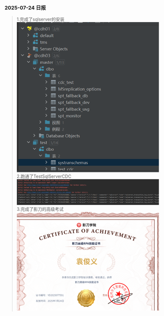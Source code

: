 ### 2025-07-24 日报
>1.完成了sqlserver的安装
![img_1.png](imgs/0724_1.png)
> 2.跑通了TestSqlServerCDC
![img_1.png](imgs/0724_02.png)
> 3.完成了影刀的高级考试
![img_1.png](imgs/0724_03.png)